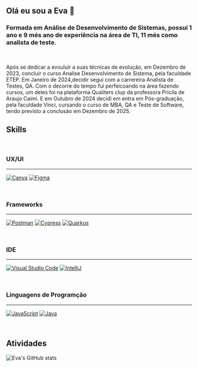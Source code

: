 ## Olá eu sou a Eva :rofl:

### Formada em  Análise de Desenvolvimento de Sistemas, possui 1 ano e 9 més  ano de experiência na área de TI, 11 més  como analista de teste.

<br>


Após se dedicar a evouluir a suas técnicas de evolução, em Dezembro de 2023, concluir o curso Analise Desenvolvimento de Sistema, pela faculdade ETEP. Em Janeiro  de 2024,decidir segui com a carrereira Analista de Testes, QA. Com o decorre do tempo fui perfeicoando na área fazendo cursos, um deles foi na plataforma Qualiters clup da professora Pricila de Araujo Caimi. E em Outubro de 2024 decidi em entra em Pós-graduação, pela faculdade Vinci, cursando o curso de MBA, QA e Teste de Software, tendo previsto a conclusão em Dezembro de 2025.





## Skills

<br>

 ### UX/UI
---

[![Canva](https://img.shields.io/badge/Canva-%2300C4CC.svg?&style=for-the-badge&logo=Canva&logoColor=white)]()
[![Figma](https://img.shields.io/badge/Figma-F24E1E?style=for-the-badge&logo=figma&logoColor=white)]()

<br>

### Frameworks
---

[![Postman](https://img.shields.io/badge/Postman-FF6C37?style=for-the-badge&logo=Postman&logoColor=white)]()
[![Cypress](https://img.shields.io/badge/Cypress-17202C?style=for-the-badge&logo=cypress&logoColor=white)]()
[![Quarkus](https://img.shields.io/badge/Quarkus-000000?style=for-the-badge&logo=quarkus)]()


<br>

### IDE
---

[![Visual Studio Code](https://img.shields.io/badge/Visual_Studio_Code-0078D4?style=for-the-badge&logo=visual%20studio%20code&logoColor=white)]()
[![IntelliJ](https://img.shields.io/badge/IntelliJ_IDEA-000000.svg?style=for-the-badge&logo=intellij-idea&logoColor=white)]()

<br>

### Linguagens de Programção

---
[![JavaScript](https://img.shields.io/badge/JavaScript-323330?style=for-the-badge&logo=javascript&logoColor=F7DF1E)]()
[![Java](https://img.shields.io/badge/Java-000000?style=for-the-badge&logo=Java&logoColor=white)]()

<br>

## Atividades
![Eva's GitHub stats](https://github-readme-stats.vercel.app/api?username=EVARR23&show_icons=true&theme=radical)


